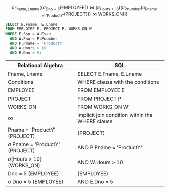 

$$
\pi_{\text{Fname}, \text{Lname}}(
  (\sigma_{\text{Dno} = 5}(
    \text{EMPLOYEE})
  )
  \bowtie
  (\sigma_{\text{Hours} > 10}(
    (\pi_{\text{Pnumber}}(
      \sigma_{\text{Pname} = \text{'ProductY'}}(\text{PROJECT})
    ))
    \bowtie
    \text{WORKS\_ON}
  ))
)
$$
```SQL
SELECT E.Fname, E.Lname
FROM EMPLOYEE E, PROJECT P, WORKS_ON W
WHERE E.Ssn = W.Essn
  AND W.Pno = P.Pnumber
  AND P.Pname = 'ProductY'
  AND W.Hours > 10
  AND E.Dno = 5;
```

| Relational Algebra                    | SQL                                             |
| ------------------------------------- | ----------------------------------------------- |
| Fname, Lname                          | SELECT E.Fname, E.Lname                         |
| Conditions                            | WHERE clause with the conditions                |
| EMPLOYEE                              | FROM EMPLOYEE E                                 |
| PROJECT                               | FROM PROJECT P                                  |
| WORKS_ON                              | FROM WORKS_ON W                                 |
| ⋈                                     | Implicit join condition within the WHERE clause |
| Pname = 'ProductY' (PROJECT)          | (PROJECT)                                       |
| $\sigma$ Pname = 'ProductY' (PROJECT) | AND P.Pname = 'ProductY'                        |
| $\sigma${Hours > 10}(WORKS_ON)        | AND W.Hours > 10                                |
| Dno = 5 (EMPLOYEE)                    | (EMPLOYEE)                                      |
| σ Dno = 5 (EMPLOYEE)                  | AND E.Dno = 5                                   |
